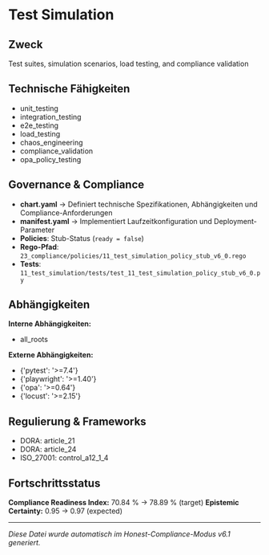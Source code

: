 # Test Simulation

## Zweck
Test suites, simulation scenarios, load testing, and compliance validation

## Technische Fähigkeiten
- unit_testing
- integration_testing
- e2e_testing
- load_testing
- chaos_engineering
- compliance_validation
- opa_policy_testing

## Governance & Compliance
- **chart.yaml** → Definiert technische Spezifikationen, Abhängigkeiten und Compliance-Anforderungen
- **manifest.yaml** → Implementiert Laufzeitkonfiguration und Deployment-Parameter
- **Policies**: Stub-Status (`ready = false`)
- **Rego-Pfad**: `23_compliance/policies/11_test_simulation_policy_stub_v6_0.rego`
- **Tests**: `11_test_simulation/tests/test_11_test_simulation_policy_stub_v6_0.py`

## Abhängigkeiten
**Interne Abhängigkeiten:**
- all_roots

**Externe Abhängigkeiten:**
- {'pytest': '>=7.4'}
- {'playwright': '>=1.40'}
- {'opa': '>=0.64'}
- {'locust': '>=2.15'}

## Regulierung & Frameworks
- DORA: article_21
- DORA: article_24
- ISO_27001: control_a12_1_4

## Fortschrittsstatus
**Compliance Readiness Index:** 70.84 % → 78.89 % (target)
**Epistemic Certainty:** 0.95 → 0.97 (expected)

---

_Diese Datei wurde automatisch im Honest-Compliance-Modus v6.1 generiert._
